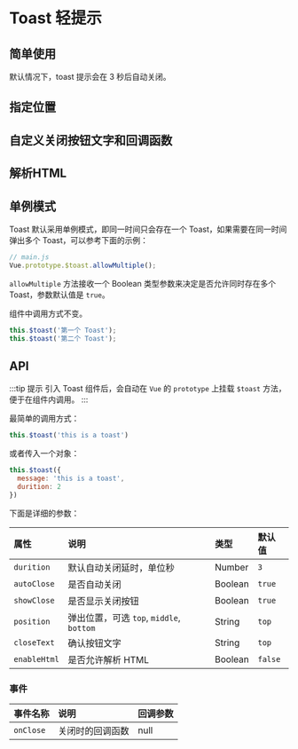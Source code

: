 # Toast 轻提示

## 简单使用

默认情况下，toast 提示会在 3 秒后自动关闭。

<Common-Democode title="基本使用" description="">
  <toast-demo1 />
  <highlight-code slot="codeText" lang="vue">
    <template>
      <div>
        <a-button @click="onClick">简单 Toast</a-button>
      </div>
    </template>
    <script>
    export default {
      methods: {
        onClick() {
          this.$toast("This is a toast");
        }
      }
    };
    </script>
  </highlight-code>
</Common-Democode>


## 指定位置


<Common-Democode>
  <toast-demo2 />
  <highlight-code slot="codeText" lang="vue">
    <template>
      <div>
        <a-button @click="onClick('top')">上方弹出</a-button>
        <a-button @click="onClick('middle')">中间弹出</a-button>
        <a-button @click="onClick('bottom')">下方弹出</a-button>
      </div>
    </template>
    <script>
    export default {
      methods: {
        onClick (dir) {
          this.$toast({
            message: "This is a toast",
            position: dir || 'top',
          });
        },
      }
    };
    </script>
  </highlight-code>
</Common-Democode>


## 自定义关闭按钮文字和回调函数

<Common-Democode>
  <toast-demo3 />
  <highlight-code slot="codeText" lang="vue">
    <template>
      <div>
        <a-button @click="onClick">设置关闭按钮文案</a-button>
      </div>
    </template>
    <script>
    export default {
      methods: {
        onClick () {
          this.$toast({
            message: "终于等到你，还好我没放弃QAQ",
            closeText: '我来了',
            onClose () {
              this.$toast('众里寻她千百度，蓦然回首，那人却在灯火阑珊处。')
            }
          });
        },
      }
    };
    </script>
  </highlight-code>
</Common-Democode>

## 解析HTML

<Common-Democode>
  <toast-demo4 />
  <highlight-code slot="codeText" lang="vue">
    <template>
      <div>
        <a-button @click="onClick">解析HTML</a-button>
      </div>
    </template>
    <script>
    export default {
      methods: {
        onClick() {
          this.$toast({
            message: `
              <div style="text-align: center;">
                <p>给你我的小心心</p>
                <svg xmlns="https://www.w3.org/2000/svg"
                  xmlns:xlink="https://www.w3.org/1999/xlink"
                  version="1.1" id="Capa_1" x="0px" y="0px" width="50px" height="50px"
                  viewBox="0 0 60 60" style="enable-background:new 0 0 50 50;"
                  xml:space="preserve" width="512px" height="512px"
                >
                  <g id="heart">
                    <path style="fill:#C03A2B;" d="M24.85,10.126c2.018-4.783,6.628-8.125,11.99-8.125c7.223,0,12.425,6.179,13.079,13.543  c0,0,0.353,1.828-0.424,5.119c-1.058,4.482-3.545,8.464-6.898,11.503L24.85,48L7.402,32.165c-3.353-3.038-5.84-7.021-6.898-11.503  c-0.777-3.291-0.424-5.119-0.424-5.119C0.734,8.179,5.936,2,13.159,2C18.522,2,22.832,5.343,24.85,10.126z"
                      />
                    <path style="fill:#ED7161;" d="M6,18.078c-0.553,0-1-0.447-1-1c0-5.514,4.486-10,10-10c0.553,0,1,0.447,1,1s-0.447,1-1,1  c-4.411,0-8,3.589-8,8C7,17.631,6.553,18.078,6,18.078z" />
                  </g>
                </svg>
              </div>
            `,
            enableHtml: true,
            autoClose: false,
            closeText: "收下"
          });
        }
      }
    };
    </script>
    <style>
    svg {
      width: 100%;
      margin: 0 auto;
      text-align: center;
    }
    #heart {
      animation-name: beat;
      animation-duration: 1s;
      animation-timing-function: ease;
      animation-iteration-count: infinite;
    }
    @keyframes beat {
      0% {
        transform: scale(1);
      }
      50% {
        transform: scale(1.2);
      }
      100% {
        transform: scale(1);
      }
    }
    </style>
  </highlight-code>
</Common-Democode>

## 单例模式

Toast 默认采用单例模式，即同一时间只会存在一个 Toast，如果需要在同一时间弹出多个 Toast，可以参考下面的示例：

```js
// main.js
Vue.prototype.$toast.allowMultiple();
```

`allowMultiple` 方法接收一个 Boolean 类型参数来决定是否允许同时存在多个 Toast，参数默认值是 `true`。

组件中调用方式不变。

```js
this.$toast('第一个 Toast');
this.$toast('第二个 Toast');
```


## API

:::tip 提示
引入 Toast 组件后，会自动在 `Vue` 的 `prototype` 上挂载 `$toast` 方法，便于在组件内调用。
:::

最简单的调用方式：

```js
this.$toast('this is a toast')
```

或者传入一个对象：

```js
this.$toast({
  message: 'this is a toast',
  durition: 2
})
```

下面是详细的参数：

| 属性         | 说明                                     | 类型    | 默认值  |
| :----------- | :--------------------------------------- | :------ | :------ |
| `durition`   | 默认自动关闭延时，单位秒                   | Number  | `3`     |
| `autoClose`  | 是否自动关闭                             | Boolean | `true`  |
| `showClose`  | 是否显示关闭按钮                          | Boolean | `true`  |
| `position`   | 弹出位置，可选 `top`, `middle`, `bottom` | String  | `top`   |
| `closeText`  | 确认按钮文字                             | String  | `top`   |
| `enableHtml` | 是否允许解析 HTML                        | Boolean | `false` |

### 事件

| 事件名称  | 说明             | 回调参数 |
| :-------- | :--------------- | :------- |
| `onClose` | 关闭时的回调函数 | null     |
